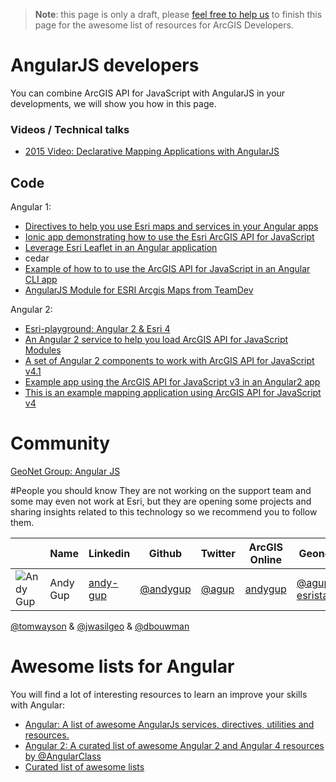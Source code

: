 > **Note**: this page is only a draft, please [feel free to help us](https://github.com/hhkaos/awesome-arcgis#contributions) to finish this page for the awesome list of resources for ArcGIS Developers.

# AngularJS developers
<!-- START doctoc -->
<!-- END doctoc -->

You can combine ArcGIS API for JavaScript with AngularJS in your developments,
we will show you how in this page.

### Videos / Technical talks
* [2015 Video: Declarative Mapping Applications with AngularJS](http://www.esri.com/videos/watch?videoid=4321&channelid=LegacyVideo&isLegacy=true&title=declarative-mapping-applications-with-angularjs)


## Code

Angular 1:
* [Directives to help you use Esri maps and services in your Angular apps](github.com/Esri/angular-esri-map)
* [Ionic app demonstrating how to use the Esri ArcGIS API for JavaScript](https://github.com/jwasilgeo/ionic-esri-map)
* [Leverage Esri Leaflet in an Angular application](https://github.com/Esri/developer-support/tree/gh-pages/web-leaflet/angular)
* cedar
* [Example of how to to use the ArcGIS API for JavaScript in an Angular CLI app](https://github.com/tomwayson/esri-angular-cli-example)
* [AngularJS Module for ESRI Arcgis Maps from TeamDev](https://github.com/TeamDev-it/teamdev-esri-angularjs)

Angular 2:
* [Esri-playground: Angular 2 & Esri 4](https://github.com/jwasilgeo/angular2-esri-playground)
* [An Angular 2 service to help you load ArcGIS API for JavaScript Modules](https://github.com/tomwayson/angular2-esri-loader)
* [A set of Angular 2 components to work with ArcGIS API for JavaScript v4.1](https://github.com/kgs916/angular2-esri4-components)
* [Example app using the ArcGIS API for JavaScript v3 in an Angular2 app](https://github.com/tomwayson/angular2-esri-example)
* [This is an example mapping application using ArcGIS API for JavaScript v4 ](https://github.com/kgs916/ng2cli-esri4)

# Community
[GeoNet Group: Angular JS](https://geonet.esri.com/groups/angularjs)

#People you should know
They are not working on the support team and some may even not work at Esri,
but they are opening some projects and sharing insights related to this
technology so we recommend you to follow them.

||Name|Linkedin|Github|Twitter|ArcGIS Online|Geonet|
|---|---|---|---|---|---|---|
|![Andy Gup](https://avatars1.githubusercontent.com/u/510440?v=3&s=50)|Andy Gup|[andy-gup](https://www.linkedin.com/in/andy-gup-0a865a)|[@andygup](https://github.com/andygup)|[@agup](https://twitter.com/agup)|[andygup](http://www.arcgis.com/home/search.html?q=owner:andygup)|[@agup-esristaff](https://geonet.esri.com/people/agup-esristaff)

[@tomwayson](https://github.com/tomwayson) & [@jwasilgeo](https://github.com/jwasilgeo) & [@dbouwman](https://github.com/dbouwman)


# Awesome lists for Angular
You will find a lot of interesting resources to learn an improve your skills
with Angular:
* [Angular: A list of awesome AngularJs services, directives, utilities and resources.](https://github.com/gianarb/awesome-angularjs)
* [Angular 2: A curated list of awesome Angular 2 and Angular 4 resources by @AngularClass](https://github.com/AngularClass/awesome-angular2)
* [Curated list of awesome lists](https://github.com/sindresorhus/awesome)
